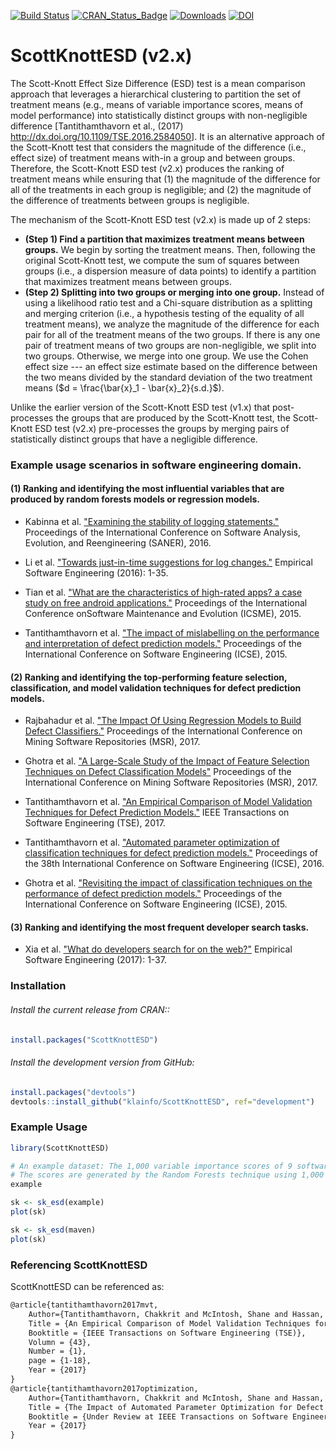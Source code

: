 [![Build Status](https://travis-ci.org/klainfo/ScottKnottESD.svg?branch=master)](https://travis-ci.org/klainfo/ScottKnottESD) 
[![CRAN_Status_Badge](http://www.r-pkg.org/badges/version/ScottKnottESD)](https://cran.r-project.org/package=ScottKnottESD)
[![Downloads](http://cranlogs.r-pkg.org/badges/ScottKnottESD)]( https://cran.r-project.org/package=ScottKnottESD)
[![DOI](https://zenodo.org/badge/39927952.svg)](https://zenodo.org/badge/latestdoi/39927952)

# ScottKnottESD (v2.x) 
The Scott-Knott Effect Size Difference (ESD) test is a mean comparison approach that leverages a hierarchical clustering to partition the set of treatment means (e.g., means of variable importance scores, means of model performance) into statistically distinct groups with non-negligible difference [Tantithamthavorn et al., (2017) <http://dx.doi.org/10.1109/TSE.2016.2584050>].
It is an alternative approach of the Scott-Knott test that considers the magnitude of the difference (i.e., effect size) of treatment means with-in a group and between groups.
Therefore, the Scott-Knott ESD test (v2.x) produces the ranking of treatment means while ensuring that (1) the magnitude of the difference for all of the treatments in each group is negligible; and (2) the magnitude of the difference of treatments between groups is negligible.

The mechanism of the Scott-Knott ESD test (v2.x) is made up of 2 steps:

* **(Step 1) Find a partition that maximizes treatment means between groups.** We begin by sorting the treatment means. Then, following the original Scott-Knott test, we compute the sum of squares between groups (i.e., a dispersion measure of data points) to identify a partition that maximizes treatment means between groups. 
* **(Step 2) Splitting into two groups or merging into one group.** Instead of using a likelihood ratio test and a Chi-square distribution as a splitting and merging criterion (i.e., a hypothesis testing of the equality of all treatment means), we analyze the magnitude of the difference for each pair for all of the treatment means of the two groups. If there is any one pair of treatment means of two groups are non-negligible, we split into two groups. Otherwise, we merge into one group. We use the Cohen effect size --- an effect size estimate based on the difference between the two means divided by the standard deviation of the two treatment means ($d = \frac{\bar{x}_1 - \bar{x}_2}{s.d.}$).

Unlike the earlier version of the Scott-Knott ESD test (v1.x) that post-processes the groups that are produced by the Scott-Knott test, the Scott-Knott ESD test (v2.x) pre-processes the groups by merging pairs of statistically distinct groups that have a negligible difference.

### Example usage scenarios in software engineering domain.

#### (1) Ranking and identifying the most influential variables that are produced by random forests models or regression models.

- Kabinna et al. ["Examining the stability of logging statements."](https://users.encs.concordia.ca/~shang/pubs/SANER2016.pdf) Proceedings of the International Conference on Software Analysis, Evolution, and Reengineering (SANER), 2016.

- Li et al. ["Towards just-in-time suggestions for log changes."](https://users.encs.concordia.ca/~shang/pubs/EMSE2016_heng_logjit.pdf) Empirical Software Engineering (2016): 1-35.

- Tian et al. ["What are the characteristics of high-rated apps? a case study on free android applications."](http://sail.cs.queensu.ca/Downloads/ICSME2015_What-Are-the-Characteristics-of-High-Rated-Apps-A-Case-Study-on-Free-Android-Applications.pdf) Proceedings of the International Conference onSoftware Maintenance and Evolution (ICSME), 2015.

- Tantithamthavorn et al. ["The impact of mislabelling on the performance and interpretation of defect prediction models."](http://chakkrit.com/assets/papers/tantithamthavorn2015icse.pdf) Proceedings of the International Conference on Software Engineering (ICSE), 2015.

#### (2) Ranking and identifying the top-performing feature selection, classification, and model validation techniques for defect prediction models.

- Rajbahadur et al. ["The Impact Of Using Regression Models to Build Defect Classifiers."](http://sail.cs.queensu.ca/Downloads/MSR2017_TheImpactOfUsingRegressionModelsToBuildDefectClassifiers.pdf) Proceedings of the International Conference on Mining Software Repositories (MSR), 2017.

- Ghotra et al. ["A Large-Scale Study of the Impact of Feature Selection Techniques on Defect Classification Models"](http://sail.cs.queensu.ca/Downloads/MSR2017_ALarge-ScaleStudyOfTheImpactOfFeatureSelectionTechniquesOnDefectClassificationModels.pdf) Proceedings of the International Conference on Mining Software Repositories (MSR), 2017.

- Tantithamthavorn et al. ["An Empirical Comparison of Model Validation Techniques for Defect Prediction Models."](http://chakkrit.com/assets/papers/tantithamthavorn2016mvt.pdf) IEEE Transactions on Software Engineering (TSE), 2017.

- Tantithamthavorn et al. ["Automated parameter optimization of classification techniques for defect prediction models."](http://chakkrit.com/assets/papers/tantithamthavorn2016icse.pdf) Proceedings of the 38th International Conference on Software Engineering (ICSE), 2016.

- Ghotra et al. ["Revisiting the impact of classification techniques on the performance of defect prediction models."](http://sail.cs.queensu.ca/Downloads/ICSE2015_RevisitingTheImpactOfClassificationTechniquesOnThePerformanceOfDefectPredictionModels.pdf) Proceedings of the International Conference on Software Engineering (ICSE), 2015.

#### (3) Ranking and identifying the most frequent developer search tasks.

- Xia et al. ["What do developers search for on the web?"](http://sail.cs.queensu.ca/Downloads/EMSE2017_WhatDoDevelopersSearchForOnTheWeb.pdf) Empirical Software Engineering (2017): 1-37.

### Installation
######  Install the current release from CRAN::
```r
install.packages("ScottKnottESD")
```

###### Install the development version from GitHub:
```r
install.packages("devtools")
devtools::install_github("klainfo/ScottKnottESD", ref="development")
```
### Example Usage
```r
library(ScottKnottESD)

# An example dataset: The 1,000 variable importance scores of 9 software metrics. 
# The scores are generated by the Random Forests technique using 1,000 out-of-sample bootstrap.
example

sk <- sk_esd(example)
plot(sk)

sk <- sk_esd(maven)
plot(sk)
```

### Referencing ScottKnottESD
ScottKnottESD can be referenced as:
```tex
@article{tantithamthavorn2017mvt,
    Author={Tantithamthavorn, Chakkrit and McIntosh, Shane and Hassan, Ahmed E. and Matsumoto, Kenichi},
    Title = {An Empirical Comparison of Model Validation Techniques for Defect Prediction Models},
    Booktitle = {IEEE Transactions on Software Engineering (TSE)},
    Volumn = {43},
    Number = {1},
    page = {1-18},
    Year = {2017}
}
@article{tantithamthavorn2017optimization,
    Author={Tantithamthavorn, Chakkrit and McIntosh, Shane and Hassan, Ahmed E. and Matsumoto, Kenichi},
    Title = {The Impact of Automated Parameter Optimization for Defect Prediction Models},
    Booktitle = {Under Review at IEEE Transactions on Software Engineering (TSE)},
    Year = {2017}
}
```
